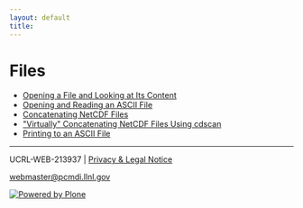 ```yaml
---
layout: default
title:
---
```


#  Files

  * [ Opening a File and Looking at Its Content ](/basicopen)
  * [ Opening and Reading an ASCII File ](/readascii)
  * [ Concatenating NetCDF Files ](/concatenetcdf)
  * [ "Virtually" Concatenating NetCDF Files Using cdscan ](/virtualconcat)
  * [ Printing to an ASCII File ](/printascii)   

* * *

UCRL-WEB-213937 | [ Privacy & Legal Notice ](/disclaimer.html)

[ webmaster@pcmdi.llnl.gov ](/webmaster@pcmdi.llnl.gov)

[ ![Powered by Plone](media/imgaes/plone_powered.gif) ](/)

